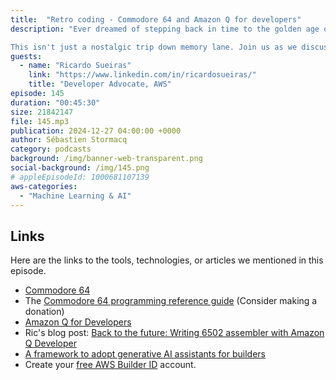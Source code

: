 ```yaml
---
title:  "Retro coding - Commodore 64 and Amazon Q for developers"
description: "Ever dreamed of stepping back in time to the golden age of personal computing? In this episode of the AWS Developers Podcast, we journey back to the 1980s with Ricardo Sueiras, where we explore the iconic Commodore 64. Discover the challenges and triumphs of programming on this legendary machine, from the limitations of hardware to the vibrant community that formed around it. We'll delve into the unique sound capabilities of the C64, explore how modern tools like Amazon Q Developer can assist with retro programming, and learn how to tackle the challenges of converting basic programs to assembly language.

This isn't just a nostalgic trip down memory lane. Join us as we discuss how the experiences of early programmers, with their deep understanding of hardware and reliance on community support, continue to shape modern software development. Learn how generative AI tools like Amazon Q can enhance your coding experience, whether you're working on a retro project or building the next big thing. Prepare to be inspired by the ingenuity of early programmers and discover how the past can inform the future of software development."
guests:  
  - name: "Ricardo Sueiras"
    link: "https://www.linkedin.com/in/ricardosueiras/"
    title: "Developer Advocate, AWS"
episode: 145
duration: "00:45:30" 
size: 21842147
file: 145.mp3	
publication: 2024-12-27 04:00:00 +0000
author: Sébastien Stormacq
category: podcasts
background: /img/banner-web-transparent.png
social-background: /img/145.png
# appleEpisodeId: 1000681107139
aws-categories:
  - "Machine Learning & AI"
---
```


## Links

Here are the links to the tools, technologies, or articles we mentioned in this episode.

- [Commodore 64](https://en.wikipedia.org/wiki/Commodore_64)
- The [Commodore 64 programming reference guide](https://archive.org/details/c64-programmer-ref) (Consider making a donation)
- [Amazon Q for Developers](https://aws.amazon.com/q/developer/)
- Ric's blog post: [Back to the future: Writing 6502 assembler with Amazon Q Developer](https://community.aws/content/2oEqDGCIsQwoPrL3wjoSReyHnan/back-to-the-future-writing-6502-assembler-with-amazon-q-developer?lang=en)
- [A framework to adopt generative AI assistants for builders](https://it20.info/2024/5/a-framework-to-adopt-generative-ai-assistants-for-builders/)
- Create your [free AWS Builder ID](https://docs.aws.amazon.com/signin/latest/userguide/sign-in-aws_builder_id.html) account.